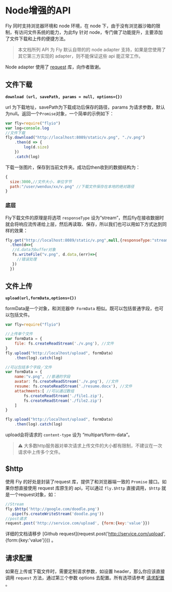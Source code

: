 # Node增强的API

Fly 同时支持浏览器环境和 node 环境，在 node 下，由于没有浏览器沙箱的限制，有访问文件系统的能力，为此fly 针对 node，专门做了功能提升，主要添加了文件下载和上传的便捷方法。

> 本文档所列 API 为 Fly 默认自带的的 node adapter 支持，如果是您使用了其它第三方实现的 adapter，则不能保证这些 api 能正常工作。

Node adapter 使用了 [request](https://github.com/request/request) 库，向作者致谢。

## 文件下载

 **`download (url, savePath, params = null, options={})`** 

 url 为下载地址，savePath为下载成功后保存的路径，params 为请求参数，默认为null。返回一个`Promise`对象，一个简单的示例如下：

```javascript
var fly=require("flyio")
var log=console.log
//文件下载
fly.download("http://localhost:8089/static/v.png", "./v.png")
    .then(d => {
        log(d.size)
    })
    .catch(log)
```

下载一张图片，保存到当前文件夹。成功后then收到的数据结构为：

```javascript
{
  size:3000,//文件大小，单位字节
  path:"/user/wendux/xx/v.png" //下载文件保存在本地的绝对路径
}
```

### 底层

Fly下载文件的原理是将选项 `responseType` 设为“stream”，然后fly在接收数据时就会将响应流传递给上层，然后再读取、保存，所以我们也可以用如下方式达到同样的效果：

```javascript
fly.get("http://localhost:8089/static/v.png",null,{responseType:"stream"})
  .then(d=>{
   //d.data为buffer对象
   fs.writeFile("v.png", d.data,(err)=>{
     //错误处理  
   })
  })
```



## 文件上传

**`upload(url,formData,options={})`**

formData是一个对象，和浏览器中` FormData` 相似。既可以包括普通字段，也可以包括文件。

```javascript
var fly=require("flyio")

//上传单个文件
var formData = {
    file: fs.createReadStream('./v.png'), //文件
}
fly.upload("http://localhost/upload", formData)
    .then(log).catch(log)

//可以包括多个字段／文件
var formData = {
    name:"v.png", //普通的字段
    avatar: fs.createReadStream('./v.png'), //文件
    resume: fs.createReadStream('./resume.docx'), //文件
    attachments:[ //可以通过数组
        fs.createReadStream('./file1.zip'),
        fs.createReadStream('./file2.zip')
    ]
}

fly.upload("http://localhost/upload", formData)
    .then(log).catch(log)
```

upload会将请求的 `content-type` 设为 “multipart/form-data”。

> ⚠️ 大多数http服务器对单次请求上传文件的大小都有限制，不建议在一次请求中上传多个文件。



## $http

使用 Fly 的好处是封装了request 库，提供了和浏览器端一致的 `Promise` 接口。如果你想直接使用 request 库原生的 api，可以通过 `fly.$http` 直接调用，`$http` 就是一个request对象，如：

```javascript
//Stream
fly.$http('http://google.com/doodle.png')
  .pipe(fs.createWriteStream('doodle.png'))
//post请求
request.post('http://service.com/upload', {form:{key:'value'}})
```

详细的文档请移步 [Github request](request.post('http://service.com/upload', {form:{key:'value'}})) 。


## 请求配置

如果在上传或下载文件时，需要定制请求参数，如设置 header，那么你应该直接调用 `request` 方法，通过第三个参数 options 去配置。所有选项请参考 [请求配置](#/doc/flyio/config) 。

